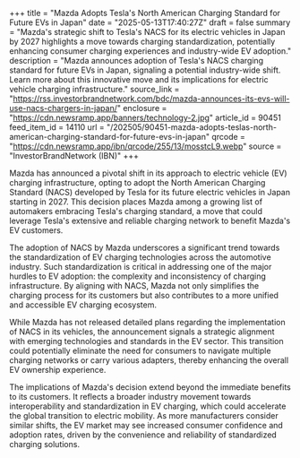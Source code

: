 +++
title = "Mazda Adopts Tesla's North American Charging Standard for Future EVs in Japan"
date = "2025-05-13T17:40:27Z"
draft = false
summary = "Mazda's strategic shift to Tesla's NACS for its electric vehicles in Japan by 2027 highlights a move towards charging standardization, potentially enhancing consumer charging experiences and industry-wide EV adoption."
description = "Mazda announces adoption of Tesla's NACS charging standard for future EVs in Japan, signaling a potential industry-wide shift. Learn more about this innovative move and its implications for electric vehicle charging infrastructure."
source_link = "https://rss.investorbrandnetwork.com/bdc/mazda-announces-its-evs-will-use-nacs-chargers-in-japan/"
enclosure = "https://cdn.newsramp.app/banners/technology-2.jpg"
article_id = 90451
feed_item_id = 14110
url = "/202505/90451-mazda-adopts-teslas-north-american-charging-standard-for-future-evs-in-japan"
qrcode = "https://cdn.newsramp.app/ibn/qrcode/255/13/mosstcL9.webp"
source = "InvestorBrandNetwork (IBN)"
+++

<p>Mazda has announced a pivotal shift in its approach to electric vehicle (EV) charging infrastructure, opting to adopt the North American Charging Standard (NACS) developed by Tesla for its future electric vehicles in Japan starting in 2027. This decision places Mazda among a growing list of automakers embracing Tesla's charging standard, a move that could leverage Tesla's extensive and reliable charging network to benefit Mazda's EV customers.</p><p>The adoption of NACS by Mazda underscores a significant trend towards the standardization of EV charging technologies across the automotive industry. Such standardization is critical in addressing one of the major hurdles to EV adoption: the complexity and inconsistency of charging infrastructure. By aligning with NACS, Mazda not only simplifies the charging process for its customers but also contributes to a more unified and accessible EV charging ecosystem.</p><p>While Mazda has not released detailed plans regarding the implementation of NACS in its vehicles, the announcement signals a strategic alignment with emerging technologies and standards in the EV sector. This transition could potentially eliminate the need for consumers to navigate multiple charging networks or carry various adapters, thereby enhancing the overall EV ownership experience.</p><p>The implications of Mazda's decision extend beyond the immediate benefits to its customers. It reflects a broader industry movement towards interoperability and standardization in EV charging, which could accelerate the global transition to electric mobility. As more manufacturers consider similar shifts, the EV market may see increased consumer confidence and adoption rates, driven by the convenience and reliability of standardized charging solutions.</p>